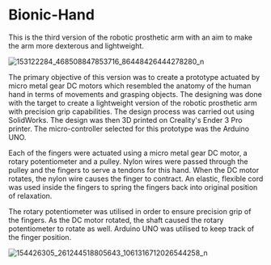 # Bionic-Hand

This is the third version of the robotic prosthetic arm with an aim to make the arm more dexterous and lightweight.

![153122284_468508847853716_86448426444278280_n](https://user-images.githubusercontent.com/75569804/109271333-7a119480-7863-11eb-83b4-f65324d2e585.jpg)

The primary objective of this version was to create a prototype actuated by micro metal gear DC motors which resembled the anatomy of the human hand in terms of movements and grasping objects. The designing was done with the target to create a lightweight version of the robotic prosthetic arm with precision grip capabilities. The design process was carried out using SolidWorks. The design was then 3D printed on Creality's Ender 3 Pro printer. The micro-controller selected for this prototype was the Arduino UNO.

Each of the fingers were actuated using a micro metal gear DC motor, a rotary potentiometer and a pulley. Nylon wires were passed through the pulley and the fingers to serve a tendons for this hand. When the DC motor rotates, the nylon wire causes the finger to contract. An elastic, flexible cord was used inside the fingers to spring the fingers back into original position of relaxation. 

The rotary potentiometer was utilised in order to ensure precision grip of the fingers. As the DC motor rotated, the shaft caused the rotary potentiometer to rotate as well. Arduino UNO was utilised to keep track of the finger position. 

![154426305_261244518805643_1061316712026544258_n](https://user-images.githubusercontent.com/75569804/109748521-1bfefb80-7c2d-11eb-99d4-0e177f02b2d1.jpg)

